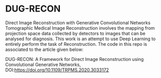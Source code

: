 # DUG-RECON
Direct Image Reconstruction with Generative Convolutional Networks
Tomographic Medical Image Reconstruction involves the mapping from projection space data collected by detectors to images that can be analysed for diagnosis. This work is an attempt to use Deep Learning to entirely perform the task of Reconstruction. The code in this repo is associated to the article given below:

DUG-RECON: A Framework for Direct Image Reconstruction using Convolutional Generative Networks, DOI:https://doi.org/10.1109/TRPMS.2020.3033172

